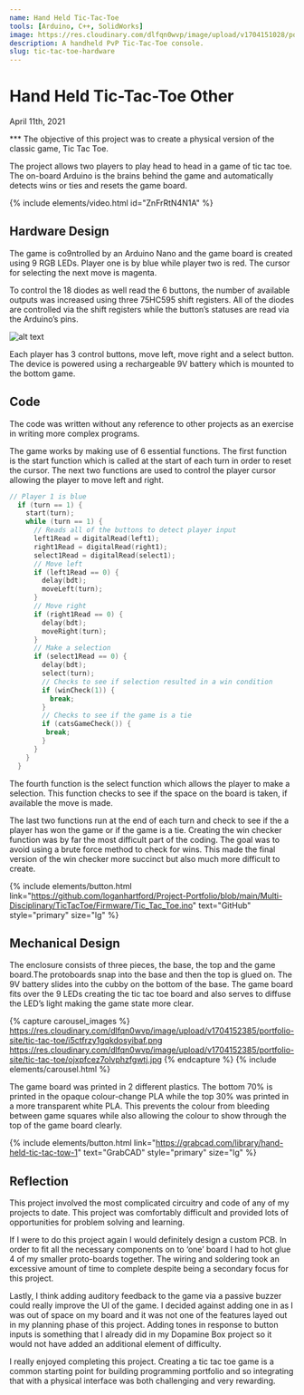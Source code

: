 ```yaml
---
name: Hand Held Tic-Tac-Toe
tools: [Arduino, C++, SolidWorks]
image: https://res.cloudinary.com/dlfqn0wvp/image/upload/v1704151028/portfolio-site/tic-tac-toe/ynk60hnefsxnzyidflem.jpg
description: A handheld PvP Tic-Tac-Toe console.
slug: tic-tac-toe-hardware
---
```


# Hand Held Tic-Tac-Toe Other
<p class="post-metadata text-muted">
  April 11th, 2021
</p>
***
The objective of this project was to create a physical version of the classic game, Tic Tac Toe. 

The project allows two players to play head to head in a game of tic tac toe. The on-board Arduino is the brains behind the game and automatically detects wins or ties and resets the game board.

{% include elements/video.html id="ZnFrRtN4N1A" %}

## Hardware Design
The game is co9ntrolled by an Arduino Nano and the game board is created using 9 RGB LEDs. Player one is by blue while player two is red. The cursor for selecting the next move is magenta.

To control the 18 diodes as well read the 6 buttons, the number of available outputs was increased using three 75HC595 shift registers. All of the diodes are controlled via the shift registers while the button’s statuses are read via the Arduino’s pins.  

![alt text](https://res.cloudinary.com/dlfqn0wvp/image/upload/v1704151372/portfolio-site/tic-tac-toe/gwfbowpxcl0uigxuwcp0.jpg "Tic-Tac-Toe Hardware")

Each player has 3 control buttons, move left, move right and a select button. The device is powered using a rechargeable 9V battery which is mounted to the bottom game. 

## Code
The code was written without any reference to other projects as an exercise in writing more complex programs.

The game works by making use of 6 essential functions. The first function is the start function which is called at the start of each turn in order to reset the cursor. The next two functions are used to control the player cursor allowing the player to move left and right. 

```c++
// Player 1 is blue
  if (turn == 1) {
    start(turn);
    while (turn == 1) {
      // Reads all of the buttons to detect player input
      left1Read = digitalRead(left1);
      right1Read = digitalRead(right1);
      select1Read = digitalRead(select1);
      // Move left
      if (left1Read == 0) {
        delay(bdt);
        moveLeft(turn);
      }
      // Move right
      if (right1Read == 0) {
        delay(bdt);
        moveRight(turn);
      }
      // Make a selection
      if (select1Read == 0) {
        delay(bdt);
        select(turn);
        // Checks to see if selection resulted in a win condition
        if (winCheck(1)) {
          break;
        }
        // Checks to see if the game is a tie
        if (catsGameCheck()) {
         break; 
        }
      }
    }
  }
```

The fourth function is the select function which allows the player to make a selection. This function checks to see if the space on the board is taken, if available the move is made. 

The last two functions run at the end of each turn and check to see if the a player has won the game or if the game is a tie. Creating the win checker function was by far the most difficult part of the coding. The goal was to avoid using a brute force method to check for wins. This made the final  version of the win checker more succinct but also much more difficult to create.

{% include elements/button.html link="https://github.com/loganhartford/Project-Portfolio/blob/main/Multi-Disciplinary/TicTacToe/Firmware/Tic_Tac_Toe.ino" text="GitHub" style="primary" size="lg" %}

## Mechanical Design
The enclosure consists of three pieces, the base, the top and the game board.The protoboards snap into the base and then the top is glued on. The 9V battery slides into the cubby on the bottom of the base. The game board fits over the 9 LEDs creating the tic tac toe board and also serves to diffuse the LED’s light making the game state more clear.

{% capture carousel_images %}
https://res.cloudinary.com/dlfqn0wvp/image/upload/v1704152385/portfolio-site/tic-tac-toe/i5ctfrzy1gqkdosyibaf.png
https://res.cloudinary.com/dlfqn0wvp/image/upload/v1704152385/portfolio-site/tic-tac-toe/ojxpfcez7olvphzfgwtj.jpg
{% endcapture %}
{% include elements/carousel.html %}

The game board was printed in 2 different plastics. The bottom 70% is printed in the opaque colour-change PLA while the  top 30% was printed in a more transparent white PLA. This prevents the colour from bleeding between game squares while also allowing the colour to show through the top of the game board clearly.

{% include elements/button.html link="https://grabcad.com/library/hand-held-tic-tac-tow-1" text="GrabCAD" style="primary" size="lg" %}

## Reflection
This project involved the most complicated circuitry and code of any of my projects to date.  This project was comfortably difficult and provided lots of opportunities for problem solving and learning.

If I were to do this project again I would definitely design a custom PCB. In order to fit all the necessary components on to ‘one’ board I had to hot glue 4 of my smaller proto-boards together. The wiring and soldering took an excessive amount of time to complete despite being a secondary focus for this project.

Lastly, I think adding auditory feedback to the game via a passive buzzer could really improve the UI of the game. I decided against adding one in as I was out of space on my board and it was not one of the features layed out in my planning phase of this project. Adding tones in response to button inputs is something that I already did in my Dopamine Box project so it would not have added an additional element of difficulty.

I really enjoyed completing this project. Creating a tic tac toe game is a common starting point for building programming portfolio and so integrating that with a physical interface was both challenging and very rewarding.